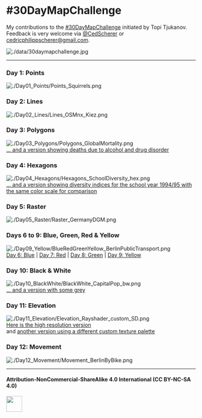 # #30DayMapChallenge
My contributions to the [#30DayMapChallenge](https://twitter.com/tjukanov/status/1187713840550744066) initiated by Topi Tjukanov.  
Feedback is very welcome via [@CedScherer](https://twitter.com/cedscherer) or [cedricphilippscherer@gmail.com](mailto:cedricphilippscherer@gmail.com).

![./data/30daymapchallenge.jpg](https://github.com/Z3tt/30daymapchallenge/blob/master/data/30daymapchallenge.jpg)

***

### Day 1: Points
![./Day01_Points/Points_Squirrels.png](https://raw.githubusercontent.com/Z3tt/30DayMapChallenge/master/Day01_Points/Points_Squirrels.png)

### Day 2: Lines
![./Day02_Lines/Lines_OSMnx_Kiez.png](https://raw.githubusercontent.com/Z3tt/30DayMapChallenge/master/Day02_Lines/Lines_OSMnx_Kiez.png)

### Day 3: Polygons
![./Day03_Polygons/Polygons_GlobalMortality.png](https://raw.githubusercontent.com/Z3tt/30DayMapChallenge/master/Day03_Polygons/Polygons_GlobalMortality.png)
<br>
[... and a version showing deaths due to alcohol and drug disorder](https://raw.githubusercontent.com/Z3tt/30DayMapChallenge/master/Day03_Polygons/Polygons_Alcohol_Drugs.png)

### Day 4: Hexagons
![./Day04_Hexagons/Hexagons_SchoolDiversity_hex.png](https://raw.githubusercontent.com/Z3tt/30DayMapChallenge/master/Day04_Hexagons/Hexagons_SchoolDiversity_hex.png)
<br>
[... and a version showing diversity indices for the school year 1994/95 with the same color scale for comparison](https://raw.githubusercontent.com/Z3tt/30DayMapChallenge/master/Day04_Hexagons/Hexagons_SchoolDiversity_hex_1994.png)

### Day 5: Raster
![./Day05_Raster/Raster_GermanyDGM.png](https://raw.githubusercontent.com/Z3tt/30DayMapChallenge/master/Day05_Raster/Raster_GermanyDGM.png)

### Days 6 to 9: Blue, Green, Red & Yellow
![./Day09_Yellow/BlueRedGreenYellow_BerlinPublicTransport.png](https://raw.githubusercontent.com/Z3tt/30DayMapChallenge/master/Day09_Yellow/BlueRedGreenYellow_BerlinPublicTransport.png)
<br>
[Day 6: Blue](https://raw.githubusercontent.com/Z3tt/30DayMapChallenge/master/Day06_Blue/Blue_BerlinMetro.png) | [Day 7: Red](https://raw.githubusercontent.com/Z3tt/30DayMapChallenge/master/Day07_Red/Red_BerlinTram.png) | [Day 8: Green](https://raw.githubusercontent.com/Z3tt/30DayMapChallenge/master/Day08_Green/Green_BerlinRailway.png) | [Day 9: Yellow](https://raw.githubusercontent.com/Z3tt/30DayMapChallenge/master/Day09_Yellow/Yellow_BerlinBus.png)

### Day 10: Black & White
![./Day10_BlackWhite/BlackWhite_CapitalPop_bw.png](https://raw.githubusercontent.com/Z3tt/30DayMapChallenge/master/Day10_BlackWhite/BlackWhite_CapitalPop_bw.png)
<br>
[... and a version with some grey](https://raw.githubusercontent.com/Z3tt/30DayMapChallenge/master/Day10_BlackWhite/BlackWhite_CapitalPop_grey.png)

### Day 11: Elevation
![./Day11_Elevation/Elevation_Rayshader_custom_SD.png](https://raw.githubusercontent.com/Z3tt/30DayMapChallenge/master/Day11_Elevation/Elevation_Rayshader_custom_SD.png)
<br>
[Here is the high resolution version](https://raw.githubusercontent.com/Z3tt/30DayMapChallenge/master/Day11_Elevation/Elevation_Rayshader_custom_HD.png)<br> and [another version using a different custom texture palette](https://raw.githubusercontent.com/Z3tt/30DayMapChallenge/master/Day11_Elevation/Elevation_Rayshader_custom_v2_SD.png)

### Day 12: Movement
![./Day12_Movement/Movement_BerlinByBike.png](https://raw.githubusercontent.com/Z3tt/30DayMapChallenge/master/Day12_Movement/Movement_BerlinByBike.png)

***

#### Attribution-NonCommercial-ShareAlike 4.0 International (CC BY-NC-SA 4.0)
<div style="width:300px; height:200px">
<img src=https://camo.githubusercontent.com/00f7814990f36f84c5ea74cba887385d8a2f36be/68747470733a2f2f646f63732e636c6f7564706f7373652e636f6d2f696d616765732f63632d62792d6e632d73612e706e67 alt="" height="42">
</div>
